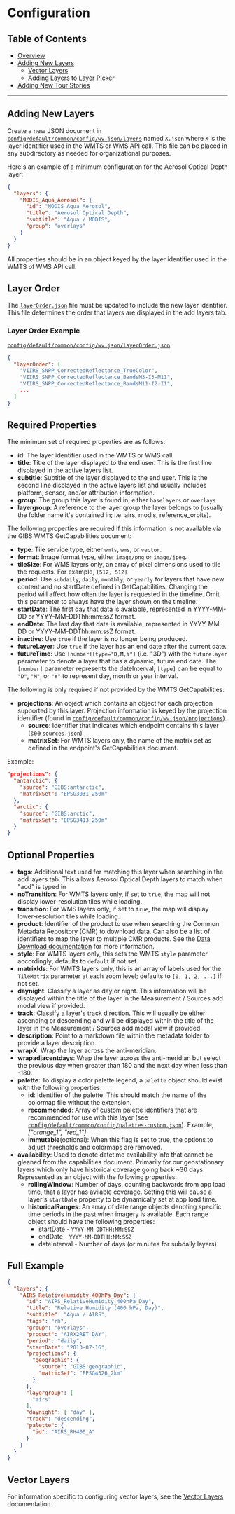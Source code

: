 # Configuration

## Table of Contents

* [Overview](configuration.md)
* [Adding New Layers](layers.md)
  * [Vector Layers](vectors.md)
  * [Adding Layers to Layer Picker](product_picker.md)
* [Adding New Tour Stories](tour_stories.md)

---

## Adding New Layers

Create a new JSON document in [`config/default/common/config/wv.json/layers`](../../config/default/common/config/wv.json/layers) named `X.json` where `X`
is the layer identifier used in the WMTS or WMS API call. This file can be
placed in any subdirectory as needed for organizational purposes.

Here's an example of a minimum configuration for the Aerosol Optical Depth layer:

```json
{
  "layers": {
    "MODIS_Aqua_Aerosol": {
      "id": "MODIS_Aqua_Aerosol",
      "title": "Aerosol Optical Depth",
      "subtitle": "Aqua / MODIS",
      "group": "overlays"
    }
  }
}
```

All properties should be in an object keyed by the layer identifier used in the
WMTS of WMS API call.

## Layer Order

The [`layerOrder.json`](../../config/default/common/config/wv.json/layerOrder.json) file must be updated to include the new layer identifier. This file determines the order that layers are displayed in the add layers tab.

### Layer Order Example

[`config/default/common/config/wv.json/layerOrder.json`](../../config/default/common/config/wv.json/layerOrder.json)

```json
{
  "layerOrder": [
    "VIIRS_SNPP_CorrectedReflectance_TrueColor",
    "VIIRS_SNPP_CorrectedReflectance_BandsM3-I3-M11",
    "VIIRS_SNPP_CorrectedReflectance_BandsM11-I2-I1",
    ...
  ]
}
```

## Required Properties

The minimum set of required properties are as follows:

* **id**: The layer identifier used in the WMTS or WMS call
* **title**: Title of the layer displayed to the end user. This is the first line displayed in the active layers list.
* **subtitle**: Subtitle of the layer displayed to the end user. This is the second line displayed in the active layers list and usually includes platform, sensor, and/or attribution information.
* **group**: The group this layer is found in, either `baselayers` or `overlays`
* **layergroup**: A reference to the layer group the layer belongs to (usually the folder name it's contained in; i.e. airs, modis, reference_orbits).

The following properties are required if this information is not available via the GIBS WMTS GetCapabilities document:

* **type**: Tile service type, either `wmts`, `wms`, or `vector`.
* **format**: Image format type, either `image/png` or `image/jpeg`.
* **tileSize**: For WMS layers only, an array of pixel dimensions used to tile the requests. For example, `[512, 512]`
* **period**: Use `subdaily`, `daily`, `monthly`, or `yearly` for layers that have new content and no startDate defined in GetCapabilities. Changing the period will affect how often the layer is requested in the timeline. Omit this parameter to always have the layer shown on the timeline.
* **startDate**: The first day that data is available, represented in YYYY-MM-DD or YYYY-MM-DDThh:mm:ssZ format.
* **endDate**: The last day that data is available, represented in YYYY-MM-DD or YYYY-MM-DDThh:mm:ssZ format.
* **inactive**: Use `true` if the layer is no longer being produced.
* **futureLayer**: Use `true` if the layer has an end date after the current date.
* **futureTime**: Use `[number][type="D,M,Y"]` (i.e. "3D")  with the `futurelayer` parameter to denote a layer that has a dynamic, future end date. The `[number]` parameter represents the dateInterval, `[type]` can be equal to `"D"`, `"M"`, or `"Y"` to represent day, month or year interval.

The following is only required if not provided by the WMTS GetCapabilities:

* **projections**: An object which contains an object for each projection supported by this layer. Projection information is keyed by the projection identifier (found in [`config/default/common/config/wv.json/projections`](../../config/default/common/config/wv.json/projections)).
  * **source**: Identifier that indicates which endpoint contains this layer (see [`sources.json`](../../config/default/release/config/wv.json/sources.json))
  * **matrixSet**: For WMTS layers only, the name of the matrix set as defined in the endpoint's GetCapabilities document.

Example:

```json
"projections": {
  "antarctic": {
    "source": "GIBS:antarctic",
    "matrixSet": "EPSG3031_250m"
  },
  "arctic": {
    "source": "GIBS:arctic",
    "matrixSet": "EPSG3413_250m"
  }
}
```

## Optional Properties

* **tags**: Additional text used for matching this layer when searching in the add layers tab. This allows Aerosol Optical Depth layers to match when "aod" is typed in
* **noTransition**: For WMTS layers only, if set to `true`, the map will not display lower-resolution tiles while loading.
* **transition**: For WMS layers only, if set to `true`, the map will display lower-resolution tiles while loading.
* **product**: Identifier of the product to use when searching the Common Metadata Repository (CMR) to download data. Can also be a list of identifiers to map the layer to multiple CMR products. See the [Data Download documentation](../data_download.md) for more information.
* **style**: For WMTS layers only, this sets the WMTS `style` parameter accordingly; defaults to `default` if not set.
* **matrixIds**: For WMTS layers only, this is an array of labels used for the `TileMatrix` parameter at each zoom level; defaults to `[0, 1, 2, ...]` if not set.
* **daynight**: Classify a layer as day or night. This information will be displayed within the title of the layer in the Measurement / Sources add modal view if provided.
* **track**: Classify a layer's track direction. This will usually be either ascending or descending and will be displayed within the title of the layer in the Measurement / Sources add modal view if provided.
* **description**: Point to a markdown file within the metadata folder to provide a layer description.
* **wrapX**: Wrap the layer across the anti-meridian.
* **wrapadjacentdays**: Wrap the layer across the anti-meridian but select the previous day when greater than 180 and the next day when less than -180.
* **palette**: To display a color palette legend, a `palette` object should exist with the following properties:
  * **id**: Identifier of the palette. This should match the name of the colormap file without the extension.
  * **recommended**: Array of custom palette identifiers that are recommended for use with this layer (see [`config/default/common/config/palettes-custom.json`](../../config/default/common/config/palettes-custom.json)). Example, *["orange_1", "red_1"]*
  * **immutable**(optional): When this flag is set to true, the options to adjust thresholds and colormaps are removed.
* **availability**: Used to denote datetime availability info that cannot be gleaned from the capabilities document. Primarily for our geostationary layers which only have historical coverage going back ~30 days. Represented as an object with the following properties:
  * **rollingWindow**: Number of days, counting backwards from app load time, that a layer has avilable coverage.  Setting this will cause a layer's `startDate` property to be dynamically set at app load time.
  * **historicalRanges**: An array of date range objects denoting specific time periods in the past when imagery is available. Each range object should have the following properties:
    * startDate - `YYYY-MM-DDTHH:MM:SSZ`
    * endDate - `YYYY-MM-DDTHH:MM:SSZ`
    * dateInterval - Number of days (or minutes for subdaily layers)

## Full Example

```json
{
  "layers": {
    "AIRS_RelativeHumidity_400hPa_Day": {
      "id": "AIRS_RelativeHumidity_400hPa_Day",
      "title": "Relative Humidity (400 hPa, Day)",
      "subtitle": "Aqua / AIRS",
      "tags": "rh",
      "group": "overlays",
      "product": "AIRX2RET_DAY",
      "period": "daily",
      "startDate": "2013-07-16",
      "projections": {
        "geographic": {
          "source": "GIBS:geographic",
          "matrixSet": "EPSG4326_2km"
        }
      },
      "layergroup": [
        "airs"
      ],
      "daynight": [ "day" ],
      "track": "descending",
      "palette": {
        "id": "AIRS_RH400_A"
      }
    }
  }
}
```

## Vector Layers

For information specific to configuring vector layers, see the [Vector Layers](vectors.md) documentation.
